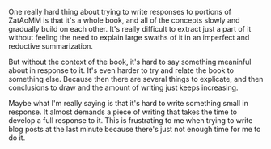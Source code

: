 One really hard thing about trying to write responses to portions of
ZatAoMM is that it's a whole book, and all of the concepts slowly and
gradually build on each other. It's really difficult to extract just a
part of it without feeling the need to explain large swaths of it in
an imperfect and reductive summarization.

But without the context of the book, it's hard to say something
meaninful about in response to it.  It's even harder to try and relate
the book to something else. Because then there are several things to
explicate, and then conclusions to draw and the amount of writing just
keeps increasing.

Maybe what I'm really saying is that it's hard to write something
small in response. It almost demands a piece of writing that takes the
time to develop a full response to it. This is frustrating to me when
trying to write blog posts at the last minute because there's just not
enough time for me to do it.
